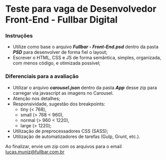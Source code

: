 # Teste para vaga de Desenvolvedor Front-End - Fullbar Digital

### Instruções
- Utilize como base o arquivo ***Fullbar - Front-End.psd*** dentro da pasta ***PSD*** para desenvolver de forma fiel o layout;
- Escrever o HTML, CSS e JS de forma semântica, simples, organizada, com menos código, e otimizada possível;

### Diferenciais para a avaliação
- Utilizar o arquivo ***carousel.json*** dentro da pasta ***App*** desse zip para carregar via javascript as imagens no Carousel.
- Atenção nos detalhes;
- Responsividade, sugestão dos breakpoints:
    - tiny (< 768),
    - small (> 768 < 960),
    - normal (> 960 < 1220),
    - large (> 1220);
- Utilização de preprocessadores CSS (SASS);
- Utilização de automatizadores de tarefas (Gulp, Grunt, etc.).

Ao finalizar, envie um zip com os arquivos para o email lucas.muniz@fullbar.com.br

